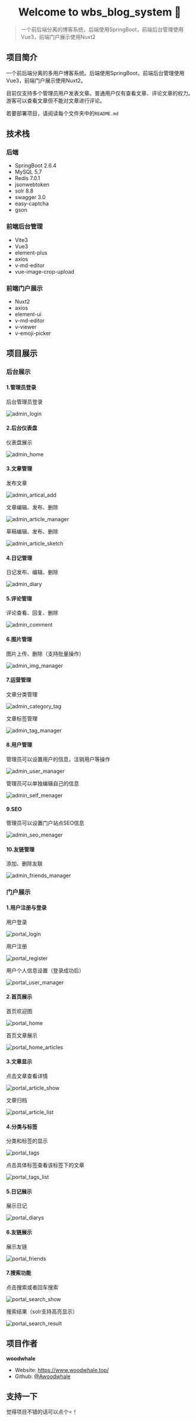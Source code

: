 <h1 align="center">Welcome to wbs_blog_system 🐋</h1>

> 一个前后端分离的博客系统，后端使用SpringBoot，前端后台管理使用Vue3，前端门户展示使用Nuxt2

## 项目简介

一个前后端分离的多用户博客系统。后端使用SpringBoot，前端后台管理使用Vue3，前端门户展示使用Nuxt2。

目前仅支持多个管理员用户发表文章。普通用户仅有查看文章、评论文章的权力。游客可以查看文章但不能对文章进行评论。

若要部署项目，请阅读每个文件夹中的`README.md`

## 技术栈

### 后端

- SpringBoot 2.6.4
- MySQL 5.7
- Redis 7.0.1
- jsonwebtoken
- solr 8.8
- swagger 3.0
- easy-captcha
- gson

### 前端后台管理

- Vite3
- Vue3
- element-plus
- axios
- v-md-editor
- vue-image-crop-upload

### 前端门户展示

- Nuxt2
- axios
- element-ui
- v-md-editor
- v-viewer
- v-emoji-picker

## 项目展示

### 后台展示

#### 1.管理员登录

后台管理员登录

![admin_login](/imgs/admin_login.png)

#### 2.后台仪表盘

仪表盘展示

![admin_home](/imgs/admin_home.png)

#### 3.文章管理

发布文章

![admin_artical_add](/imgs/admin_artical_add.png)

文章编辑、发布、删除

![admin_article_manager](/imgs/admin_article_manager.png)

草稿编辑、发布、删除

![admin_article_sketch](/imgs/admin_article_sketch.png)

#### 4.日记管理

日记发布、编辑、删除

![admin_diary](/imgs/admin_diary.png)

#### 5.评论管理

评论查看、回复、删除

![admin_comment](/imgs/admin_comment.png)

#### 6.图片管理

图片上传、删除（支持批量操作）

![admin_img_manager](/imgs/admin_img_manager.png)

#### 7.运营管理

文章分类管理

![admin_category_tag](/imgs/admin_category_tag.png)

文章标签管理

![admin_tag_manager](/imgs/admin_tag_manager.png)

#### 8.用户管理

管理员可以设置用户的信息，注销用户等操作

![admin_user_manager](/imgs/admin_user_manager.png)

管理员可以单独编辑自己的信息

![admin_self_menager](/imgs/admin_self_menager.png)

#### 9.SEO

管理员可以设置门户站点SEO信息

![admin_seo_menager](/imgs/admin_seo_menager.png)

#### 10.友链管理

添加、删除友联

![admin_friends_manager](/imgs/admin_friends_manager.png)

### 门户展示

#### 1.用户注册与登录

用户登录

![portal_login](/imgs/portal_login.png)

用户注册

![portal_register](/imgs/portal_register.png)

用户个人信息设置（登录成功后）

![portal_user_manager](/imgs/portal_user_manager.png)

#### 2.首页展示

首页欢迎图

![portal_home](/imgs/portal_home.png)

首页文章展示

![portal_home_articles](/imgs/portal_home_articles.png)

#### 3.文章显示

点击文章查看详情

![portal_article_show](/imgs/portal_article_show.png)

文章归档

![portal_article_list](/imgs/portal_article_list.png)

#### 4.分类与标签

分类和标签的显示

![portal_tags](/imgs/portal_tags.png)

点击具体标签查看该标签下的文章

![portal_tags_list](/imgs/portal_tags_list.png)

#### 5.日记展示

展示日记

![portal_diarys](/imgs/portal_diarys.png)

#### 6.友链展示

展示友链

![portal_friends](/imgs/portal_friends.png)

#### 7.搜索功能

点击搜索或者回车搜索

![portal_search_show](/imgs/portal_search_show.png)

搜索结果（solr支持高亮显示）

![portal_search_result](/imgs/portal_search_result.png)

## 项目作者

**woodwhale**

- Website: https://www.woodwhale.top/
- Github: [@Awoodwhale](https://github.com/Awoodwhale)

## 支持一下

觉得项目不错的话可以点个⭐️！